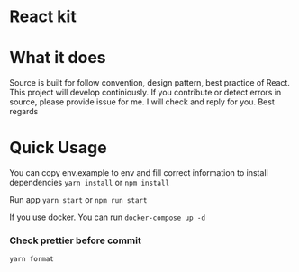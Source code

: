 # React kit

# What it does

Source is built for follow convention, design pattern, best practice of React. This project will develop continiously. If you contribute or detect errors in source, please provide issue for me. I will check and reply for you. Best regards

# Quick Usage

You can copy env.example to env and fill correct information to install dependencies
`yarn install` or `npm install`

Run app
`yarn start` or `npm run start`

If you use docker. You can run
`docker-compose up -d`

### Check prettier before commit

`yarn format`
